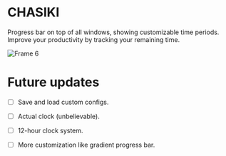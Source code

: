 # CHASIKI
Progress bar on top of all windows, showing customizable time periods. Improve your productivity by tracking your remaining time.

![Frame 6](https://github.com/meysner/CHASIKI/assets/115107592/a0109e7a-1e2c-4ab1-8e5d-b9e0b5c297b7)

# Future updates
- [ ] Save and load custom configs.
- [ ] Actual clock (unbelievable).
- [ ] 12-hour clock system.
- [ ] More customization like gradient progress bar.



